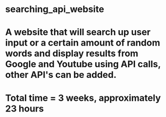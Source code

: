# searching_api_website
# A website that will search up user input or a certain amount of random words and display results from Google and Youtube using API calls, other API's can be added. 
# Total time = 3 weeks, approximately 23 hours
